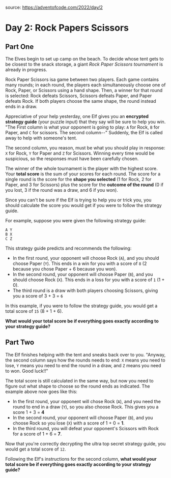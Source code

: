 source: https://adventofcode.com/2022/day/2

# Day 2: Rock Papers Scissors 

## Part One

The Elves begin to set up camp on the beach. To decide whose tent gets to be closest to the snack storage, a giant _Rock Paper Scissors tournament_ is already in progress.

Rock Paper Scissors isa game between two players. Each game contains many rounds; in each round, the players each simultaneously choose one of Rock, Paper, or Scissors using a hand shape.
Then, a winner for that round is selected: Rock defeats Scissors, Scissors defeats Paper, and Paper defeats Rock. If both players choose the same shape, the round instead ends in a draw.

Appreciative of your help yesterday, one Elf gives you an **encrypted strategy guide** (your puzzle input) that they say will be sure to help you win.
"The First column is what your opponent is going to play: `A` for Rock, `B` for Paper, and `C` for scissors. The second column--" Suddenly, the Elf is called away to help with someone's tent.

The second column, you reason, must be what you should play in response: `X` for Rock, `Y` for Paper and `Z` for Scissors.
Winning every time would be suspicious, so the responses must have been carefully chosen.

The winner of the whole tournament is the player with the highest score. Your **total score** is the sum of your scores for each round.
The score for a single round is the score for the **shape you selected** (1 for Rock, 2 for Paper, and 3 for Scissors) plus the score for the **outcome of the round**
(0 if you lost, 3 if the round was a draw, and 6 if you won).

Since you can't be sure if the Elf is trying to help you or trick you, you should calculate the score you would get if you were to follow the strategy guide.

For example, suppose you were given the following strategy guide:

```text
A Y
B X
C Z
```

This strategy guide predicts and recommends the following:

- In the first round, your opponent will choose Rock (`A`), and you should choose Paper (`Y`). This ends in a win for you with a score of `8` (2 because you chose Paper + 6 because you won).
- In the second round, your opponent will choose Paper (`B`), and you should choose Rock (`X`). This ends in a loss for you with a score of `1` (1 + 0).
- The third round is a draw with both players choosing Scissors, giving you a score of 3 + 3 = `6`

In this example, if you were to follow the strategy guide, you would get a total score of `15` (8 + 1 + 6).

**What would your total score be if everything goes exactly according to your strategy guide?**

## Part Two

The Elf finishes helping with the tent and sneaks back over to you.
"Anyway, the second column says how the rounds needs to end: `X` means you need to lose, `Y` means you need to end the round in a draw, and `Z` means you need to won. Good luck!!"

The total score is still calculated in the same way, but now you need to figure out what shape to choose so the round ends as indicated. The example above now goes like this:

- In the first round, your opponent will chose Rock (`A`), and you need the round to end in a draw (`Y`), so you also choose Rock. This gives you a score 1 + 3 = **4**
- In the second round, your opponent will choose Paper (`B`), and you choose Rock so you lose (`X`) with a score of 1 + 0 = **1**.
- In the third round, you will defeat your opponent's Scissors with Rock for a score of 1 + 6 = **7**.

Now that you're correctly decrypting the ultra top secret strategy guide, you would get a total score of `12`.

Following the Elf's instructions for the second column, **what would your total score be if everything goes exactly according to your strategy guide?**